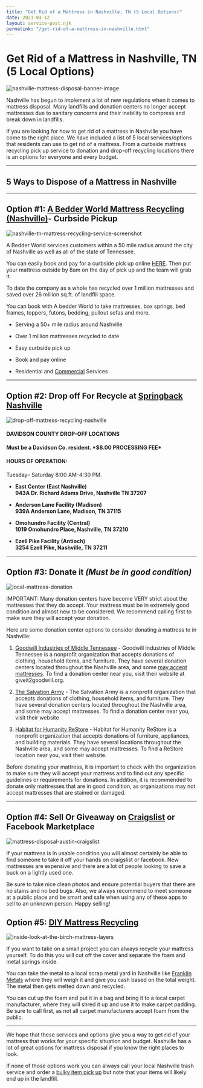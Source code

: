 ```yaml
---
title: "Get Rid of a Mattress in Nashville, TN (5 Local Options)"
date: 2023-03-12
layout: service-post.njk
permalink: "/get-rid-of-a-mattress-in-nashville.html"
---
```


# Get Rid of a Mattress in Nashville, TN (5 Local Options)

![nashville-mattress-disposal-banner-image](/filtered-images/Most-Attractive-Youtube-Thumbnail-2023-03-11T191301.773-1024x576.png)

Nashville has begun to implement a lot of new regulations when it comes to mattress disposal. Many landfills and donation centers no longer accept mattresses due to sanitary concerns and their inability to compress and break down in landfills.

If you are looking for how to get rid of a mattress in Nashville you have come to the right place. We have included a list of 5 local services/options that residents can use to get rid of a mattress. From a curbside mattress recycling pick up service to donation and drop-off recycling locations there is an options for everyone and every budget.

* * *

## 5 Ways to Dispose of a Mattress in Nashville

* * *

## Option #1: [A Bedder World Mattress Recycling (Nashville)](https://www.abedderworld.com/Nashville-TN)\- Curbside Pickup

![nashville-tn-mattress-recycling-service-screenshot](/filtered-images/Screen-Shot-2023-03-11-at-1.53.22-PM-1024x588.png)

A Bedder World services customers within a 50 mile radius around the city of Nashville as well as all of the state of Tennessee.

You can easily book and pay for a curbside pick up online [HERE](https://www.abedderworld.com/Nashville-TN). Then put your mattress outside by 8am on the day of pick up and the team will grab it.

To date the company as a whole has recycled over 1 million mattresses and saved over 26 million sq.ft. of landfill space.

You can book with A bedder World to take mattresses, box springs, bed frames, toppers, futons, bedding, pullout sofas and more.

- Serving a 50+ mile radius around Nashville

- Over 1 million mattresses recycled to date

- Easy curbside pick up

- Book and pay online

- Residential and [Commercial](https://www.abedderworld.com/commercial/) Services

* * *

## Option #2: Drop off For Recycle at [Springback Nashville](https://www.springbackrecyclingtn.com/locations/#nashville)

![drop-off-mattress-recycling-nashville](/filtered-images/9b813956bd162353eb56c5f8f0d5fd47.IMG_0923.webp)

#### DAVIDSON COUNTY DROP-OFF LOCATIONS

**Must be a Davidson Co. resident. \*$8.00 PROCESSING FEE\***

#### HOURS OF OPERATION:

Tuesday– Saturday 8:00 AM-4:30 PM.

- **East Center (East Nashville)**  
    **943A Dr. Richard Adams Drive, Nashville TN 37207**

- **Anderson Lane Facility (Madison)**  
    **939A Anderson Lane, Madison, TN 37115**

- **Omohundro Facility (Central)**  
    **1019 Omohundro Place, Nashville, TN 37210**

- **Ezell Pike Facility (Antioch)**  
    **3254 Ezell Pike, Nashville, TN 37211**

* * *

## Option #3: Donate it _(Must be in good condition)_

![local-mattress-donation](/filtered-images/Donate-Local-Red-243x300-1.png)

IMPORTANT: Many donation centers have become VERY strict about the mattresses that they do accept. Your mattress must be in extremely good condition and almost new to be considered. We recommend calling first to make sure they will accept your donation.

Here are some donation center options to consider donating a mattress to in Nashville:

1. [Goodwill Industries of Middle Tennessee](https://giveit2goodwill.org/) - Goodwill Industries of Middle Tennessee is a nonprofit organization that accepts donations of clothing, household items, and furniture. They have several donation centers located throughout the Nashville area, and some [may accept mattresses](https://www.abedderworld.com/does-goodwill-take-mattresses-4-alternative-options.html/). To find a donation center near you, visit their website at giveit2goodwill.org.

3. [The Salvation Army](https://www.salvationarmynashville.org/) - The Salvation Army is a nonprofit organization that accepts donations of clothing, household items, and furniture. They have several donation centers located throughout the Nashville area, and some may accept mattresses. To find a donation center near you, visit their website

5. [Habitat for Humanity ReStore](https://www.habitatnashville.org/habitat-humanity-restore) - Habitat for Humanity ReStore is a nonprofit organization that accepts donations of furniture, appliances, and building materials. They have several locations throughout the Nashville area, and some may accept mattresses. To find a ReStore location near you, visit their website.

Before donating your mattress, it is important to check with the organization to make sure they will accept your mattress and to find out any specific guidelines or requirements for donations. In addition, it is recommended to donate only mattresses that are in good condition, as organizations may not accept mattresses that are stained or damaged.

* * *

## Option #4: Sell Or Giveaway on [Craigslist](https://nashville.craigslist.org/) or Facebook Marketplace

![mattress-disposal-austin-craigslist](/filtered-images/Screen-Shot-2019-12-11-at-8.06.07-AM-edited.png)

If your mattress is in usable condition you will almost certainly be able to find someone to take it off your hands on craigslist or facebook. New mattresses are expensive and there are a lot of people looking to save a buck on a lightly used one.

Be sure to take nice clean photos and ensure potential buyers that there are no stains and no bed bugs. Also, we always recommend to meet someone at a public place and be smart and safe when using any of these apps to sell to an unknown person. Happy selling!

## Option #5: [DIY Mattress Recycling](https://www.abedderworld.com/how-to-recycle-a-mattress/)

![inside-look-at-the-birch-mattress-layers](/filtered-images/IMG_4263-768x1024.jpeg)

If you want to take on a small project you can always recycle your mattress yourself. To do this you will cut off the cover and separate the foam and metal springs inside.

You can take the metal to a local scrap metal yard in Nashville like [Franklin Metals](https://www.franklinmetals.com/nashville-scrap-metal-recycling/) where they will weigh it and give you cash based on the total weight. The metal then gets melted down and recycled.

You can cut up the foam and put it in a bag and bring it to a local carpet manufacturer, where they will shred it up and use it to make carpet padding. Be sure to call first, as not all carpet manufacturers accept foam from the public.

* * *

We hope that these services and options give you a way to get rid of your mattress that works for your specific situation and budget. Nashville has a lot of great options for mattress disposal if you know the right places to look.

If none of those options work you can always call your local Nashville trash service and order a [bulky item pick up](https://sheriff.nashville.gov/bulk-item-removal/) but note that your items will likely end up in the landfill.
